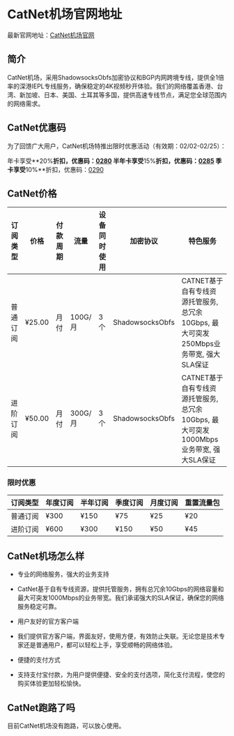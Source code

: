 # CatNet机场官网地址

最新官网地址：[CatNet机场官网](https://0318.catnet001.cloud/#/register?code=u20pyXMc)


## 简介

CatNet机场，采用ShadowsocksObfs加密协议和BGP内网跨境专线，提供全1倍率的深港IEPL专线服务，确保稳定的4K视频秒开体验。我们的网络覆盖香港、台湾、新加坡、日本、美国、土耳其等多国，提供高速专线节点，满足您全球范围内的网络需求。

## CatNet优惠码

为了回馈广大用户，CatNet机场特推出限时优惠活动（有效期：02/02-02/25）：

年卡享受**20%**折扣，优惠码：[0280](https://0318.catnet001.cloud/#/register?code=u20pyXMc)
半年卡享受**15%**折扣，优惠码：[0285](https://0318.catnet001.cloud/#/register?code=u20pyXMc)
季卡享受**10%**折扣，优惠码：[0290](https://0318.catnet001.cloud/#/register?code=u20pyXMc)


## CatNet价格

| 订阅类型 | 价格   | 付款周期 | 流量     | 设备同时使用 | 加密协议             | 特色服务                                         |
|----------|--------|----------|----------|--------------|----------------------|--------------------------------------------------|
| 普通订阅 | ¥25.00 | 月付     | 100G/月  | 3个          | ShadowsocksObfs      | CATNET基于自有专线资源托管服务, 总冗余10Gbps, 最大可突发250Mbps业务带宽, 强大SLA保证 |
| 进阶订阅 | ¥50.00 | 月付     | 300G/月  | 3个          | ShadowsocksObfs      | CATNET基于自有专线资源托管服务, 总冗余10Gbps, 最大可突发1000Mbps业务带宽, 强大SLA保证 |

### 限时优惠

| 订阅类型 | 年度订阅 | 半年订阅 | 季度订阅 | 月度订阅 | 重置流量包 |
|----------|----------|----------|----------|----------|------------|
| 普通订阅 | ¥300     | ¥150     | ¥75      | ¥25      | ¥20        |
| 进阶订阅 | ¥600     | ¥300     | ¥150     | ¥50      | ¥45        |




## CatNet机场怎么样

- 专业的网络服务，强大的业务支持
- CatNet基于自有专线资源，提供托管服务，拥有总冗余10Gbps的网络容量和最大可突发1000Mbps的业务带宽。我们承诺强大的SLA保证，确保您的网络服务稳定可靠。

- 用户友好的官方客户端
- 我们提供官方客户端，界面友好，使用方便，有效防止失联。无论您是技术专家还是普通用户，都可以轻松上手，享受顺畅的网络体验。

- 便捷的支付方式
- 支持支付宝付款，为用户提供便捷、安全的支付选项，简化支付流程，使您的购买体验更加轻松愉快。

## CatNet跑路了吗

目前CatNet机场没有跑路，可以放心使用。
